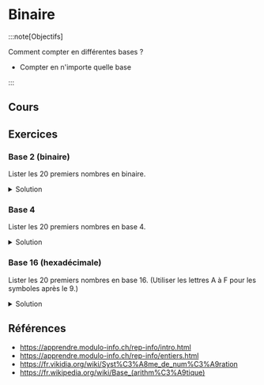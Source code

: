 # Binaire

:::note[Objectifs]

Comment compter en différentes bases ?

- Compter en n'importe quelle base

:::

## Cours

<Reaveal name="1m-repr-binaire" />

## Exercices

### Base 2 (binaire)

Lister les 20 premiers nombres en binaire.

<details>
<summary>Solution</summary>

- 0
- 1
- 10
- 11
- 100
- 101
- 110
- 111
- 1000
- 1001
- 1010
- 1011
- 1100
- 1101
- 1110
- 1111
- 10000
- 10001
- 10010
- 10011

</details>

### Base 4

Lister les 20 premiers nombres en base 4.

<details>
<summary>Solution</summary>

- 0
- 1
- 2
- 3
- 10
- 11
- 12
- 13
- 20
- 21
- 22
- 23
- 30
- 31
- 32
- 33
- 100
- 101
- 102
- 103

</details>

### Base 16 (hexadécimale)

Lister les 20 premiers nombres en base 16. (Utiliser les lettres A à F pour les symboles après le 9.)

<details>
<summary>Solution</summary>

- 0
- 1
- 2
- 3
- 4
- 5
- 6
- 7
- 8
- 9
- A
- B
- C
- D
- E
- F
- 10
- 11
- 12
- 13

</details>

## Références

- https://apprendre.modulo-info.ch/rep-info/intro.html
- https://apprendre.modulo-info.ch/rep-info/entiers.html
- https://fr.vikidia.org/wiki/Syst%C3%A8me_de_num%C3%A9ration
- https://fr.wikipedia.org/wiki/Base_(arithm%C3%A9tique)
